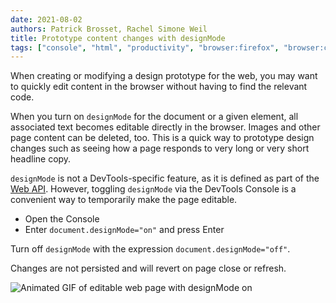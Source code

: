 ```yaml
---
date: 2021-08-02
authors: Patrick Brosset, Rachel Simone Weil
title: Prototype content changes with designMode
tags: ["console", "html", "productivity", "browser:firefox", "browser:chrome", "browser:edge", "browser:safari"]
---
```


When creating or modifying a design prototype for the web, you may want to quickly edit content in the browser without having to find the relevant code.

When you turn on `designMode` for the document or a given element, all associated text becomes editable directly in the browser. Images and other page content can be deleted, too. This is a quick way to prototype design changes such as seeing how a page responds to very long or very short headline copy.

`designMode` is not a DevTools-specific feature, as it is defined as part of the [Web API](https://developer.mozilla.org/en-US/docs/Web/API/Document/designMode). However, toggling `designMode` via the DevTools Console is a convenient way to temporarily make the page editable.

* Open the Console
* Enter `document.designMode="on"` and press Enter

Turn off `designMode` with the expression `document.designMode="off"`. 

Changes are not persisted and will revert on page close or refresh.

![Animated GIF of editable web page with designMode on](/assets/img/prototype-content-changes-with-designmode.gif)
